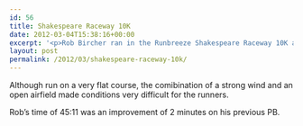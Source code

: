 ```yaml
---
id: 56
title: Shakespeare Raceway 10K
date: 2012-03-04T15:38:16+00:00
excerpt: '<p>Rob Bircher ran in the Runbreeze Shakespeare Raceway 10K at Stratford Raceways, Long Marston..</p>'
layout: post
permalink: /2012/03/shakespeare-raceway-10k/
---
```

Although run on a very flat course, the comibination of a strong wind and an open airfield made conditions very difficult for the runners.

Rob&#8217;s time of 45:11 was an improvement of 2 minutes on his previous PB.